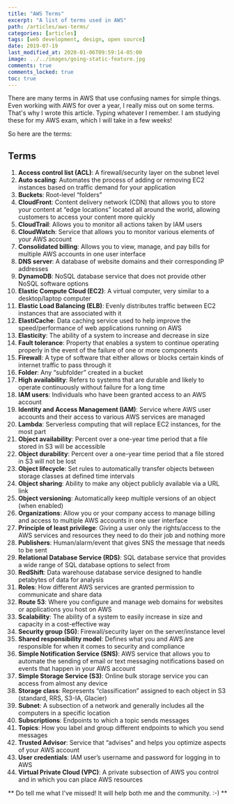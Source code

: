 ```yaml
---
title: "AWS Terms"
excerpt: "A list of terms used in AWS"
path: /articles/aws-terms/
categories: [articles]
tags: [web development, design, open source]
date: 2019-07-19
last_modified_at: 2020-01-06T09:59:14-05:00
image: ../../images/going-static-feature.jpg
comments: true
comments_locked: true
toc: true
---
```



There are many terms in AWS that use confusing names for simple things.
Even working with AWS for over a year, I really miss out on some terms. That's why I wrote this article. Typing whatever I remember. I am studying these for my AWS exam, which I will take in a few weeks!

So here are the terms:

## Terms

1. **Access control list (ACL)**: A firewall/security layer on the subnet level
2. **Auto scaling**: Automates the process of adding or removing EC2 instances based on traffic demand for your application
3. **Buckets**: Root-level “folders”
4. **CloudFront**: Content delivery network (CDN) that allows you to store your content at “edge locations” located all around the world, allowing customers to access your content more quickly
5. **CloudTrail**: Allows you to monitor all actions taken by IAM users
6. **CloudWatch**: Service that allows you to monitor various elements of your AWS account
7. **Consolidated billing**: Allows you to view, manage, and pay bills for multiple AWS accounts in one user interface
8. **DNS server**: A database of website domains and their corresponding IP addresses
9. **DynamoDB**: NoSQL database service that does not provide other NoSQL software options
10. **Elastic Compute Cloud (EC2)**: A virtual computer, very similar to a desktop/laptop computer
11. **Elastic Load Balancing (ELB)**: Evenly distributes traffic between EC2 instances that are associated with it
12. **ElastiCache**: Data caching service used to help improve the speed/performance of web applications running on AWS
13. **Elasticity**: The ability of a system to increase and decrease in size
14. **Fault tolerance**: Property that enables a system to continue operating properly in the event of the failure of one or more components
15. **Firewall**: A type of software that either allows or blocks certain kinds of internet traffic to pass through it
16. **Folder**: Any “subfolder” created in a bucket
17. **High availability**: Refers to systems that are durable and likely to operate continuously without failure for a long time
18. **IAM users**: Individuals who have been granted access to an AWS account
19. **Identity and Access Management (IAM)**: Service where AWS user accounts and their access to various AWS services are managed
20. **Lambda**: Serverless computing that will replace EC2 instances, for the most part
21. **Object availability**: Percent over a one-year time period that a file stored in S3 will be accessible
22. **Object durability**: Percent over a one-year time period that a file stored in S3 will not be lost
23. **Object lifecycle**: Set rules to automatically transfer objects between storage classes at defined time intervals
24. **Object sharing**: Ability to make any object publicly available via a URL link
25. **Object versioning**: Automatically keep multiple versions of an object (when enabled)
26. **Organizations**: Allow you or your company access to manage billing and access to multiple AWS accounts in one user interface
27. **Principle of least privilege**: Giving a user only the rights/access to the AWS services and resources they need to do their job and nothing more
28. **Publishers**: Human/alarm/event that gives SNS the message that needs to be sent
29. **Relational Database Service (RDS)**: SQL database service that provides a wide range of SQL database options to select from
30. **RedShift**: Data warehouse database service designed to handle petabytes of data for analysis
31. **Roles**: How different AWS services are granted permission to communicate and share data
32. **Route 53**: Where you configure and manage web domains for websites or applications you host on AWS
33. **Scalability**: The ability of a system to easily increase in size and capacity in a cost-effective way
34. **Security group (SG)**: Firewall/security layer on the server/instance level
35. **Shared responsibility model**: Defines what you and AWS are responsible for when it comes to security and compliance
36. **Simple Notification Service (SNS)**: AWS service that allows you to automate the sending of email or text messaging notifications based on events that happen in your AWS account
37. **Simple Storage Service (S3)**: Online bulk storage service you can access from almost any device
38. **Storage class**: Represents “classification” assigned to each object in S3 (standard, RRS, S3-IA, Glacier)
39. **Subnet**: A subsection of a network and generally includes all the computers in a specific location
40. **Subscriptions**: Endpoints to which a topic sends messages
41. **Topics**: How you label and group different endpoints to which you send messages
42. **Trusted Advisor**: Service that “advises” and helps you optimize aspects of your AWS account
43. **User credentials**: IAM user’s username and password for logging in to AWS
44. **Virtual Private Cloud (VPC)**: A private subsection of AWS you control and in which you can place AWS resources

** Do tell me what I've missed! It will help both me and the community. :-) **
